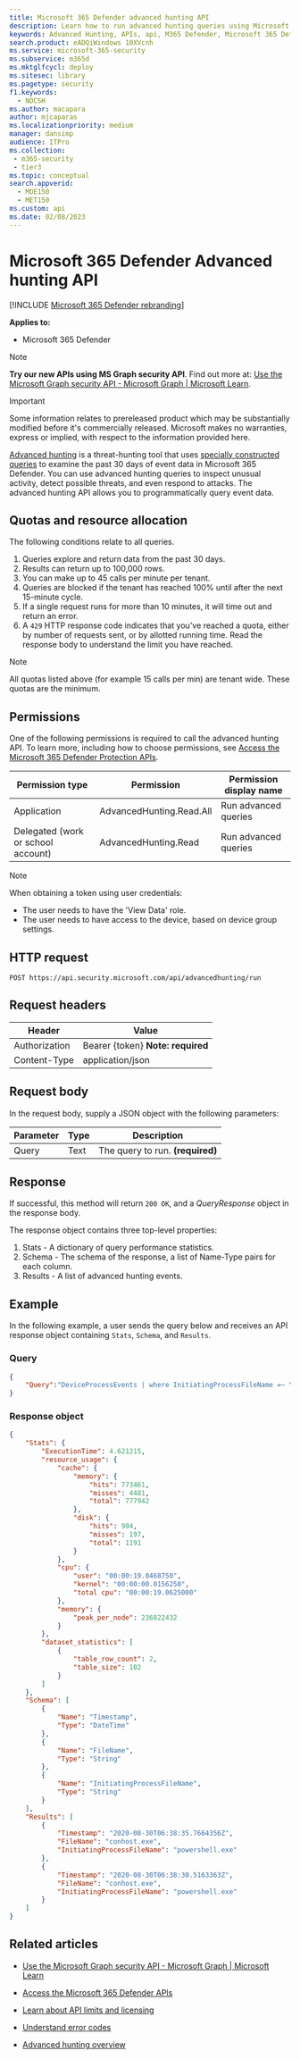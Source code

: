 ```yaml
---
title: Microsoft 365 Defender advanced hunting API
description: Learn how to run advanced hunting queries using Microsoft 365 Defender's advanced hunting API
keywords: Advanced Hunting, APIs, api, M365 Defender, Microsoft 365 Defender
search.product: eADQiWindows 10XVcnh
ms.service: microsoft-365-security
ms.subservice: m365d
ms.mktglfcycl: deploy
ms.sitesec: library
ms.pagetype: security
f1.keywords: 
  - NOCSH
ms.author: macapara
author: mjcaparas
ms.localizationpriority: medium
manager: dansimp
audience: ITPro
ms.collection: 
 - m365-security
 - tier3
ms.topic: conceptual
search.appverid: 
  - MOE150
  - MET150
ms.custom: api
ms.date: 02/08/2023
---
```


# Microsoft 365 Defender Advanced hunting API

[!INCLUDE [Microsoft 365 Defender rebranding](../includes/microsoft-defender.md)]

**Applies to:**

- Microsoft 365 Defender

> [!NOTE]
> **Try our new APIs using MS Graph security API**. Find out more at: [Use the Microsoft Graph security API - Microsoft Graph | Microsoft Learn](/graph/api/resources/security-api-overview). 

> [!IMPORTANT]
> Some information relates to prereleased product which may be substantially modified before it's commercially released. Microsoft makes no warranties, express or implied, with respect to the information provided here.

[Advanced hunting](advanced-hunting-overview.md) is a threat-hunting tool that uses [specially constructed queries](advanced-hunting-query-language.md) to examine the past 30 days of event data in Microsoft 365 Defender. You can use advanced hunting queries to inspect unusual activity, detect possible threats, and even respond to attacks. The advanced hunting API allows you to programmatically query event data.

## Quotas and resource allocation

The following conditions relate to all queries.

1. Queries explore and return data from the past 30 days.
2. Results can return up to 100,000 rows.
3. You can make up to 45 calls per minute per tenant.
4. Queries are blocked if the tenant has reached 100% until after the next 15-minute cycle.
5. If a single request runs for more than 10 minutes, it will time out and return an error.
6. A `429` HTTP response code indicates that you've reached a quota, either by number of requests sent, or by allotted running time. Read the response body to understand the limit you have reached. 

> [!NOTE]
> All quotas listed above (for example 15 calls per min) are tenant wide. These quotas are the minimum.

## Permissions

One of the following permissions is required to call the advanced hunting API. To learn more, including how to choose permissions, see [Access the Microsoft 365 Defender Protection APIs](api-access.md).

Permission type | Permission | Permission display name
-|-|-
Application | AdvancedHunting.Read.All| Run advanced queries
Delegated (work or school account) | AdvancedHunting.Read | Run advanced queries

>[!Note]
> When obtaining a token using user credentials:
>
>- The user needs to have the 'View Data' role.
>- The user needs to have access to the device, based on device group settings.

## HTTP request

```HTTP
POST https://api.security.microsoft.com/api/advancedhunting/run
```

## Request headers

Header | Value
-|-
Authorization | Bearer {token} **Note: required**
Content-Type | application/json

## Request body

In the request body, supply a JSON object with the following parameters:

Parameter | Type | Description
-|-|-
Query | Text | The query to run. **(required)**

## Response

If successful, this method will return `200 OK`, and a _QueryResponse_ object in the response body.

The response object contains three top-level properties:

1. Stats - A dictionary of query performance statistics.
2. Schema - The schema of the response, a list of Name-Type pairs for each column.
3. Results - A list of advanced hunting events.

## Example

In the following example, a user sends the query below and receives an API response object containing `Stats`, `Schema`, and `Results`.

### Query

```json
{
    "Query":"DeviceProcessEvents | where InitiatingProcessFileName =~ \"powershell.exe\" | project Timestamp, FileName, InitiatingProcessFileName | order by Timestamp desc | limit 2"
}

```

### Response object

```json
{
    "Stats": {
        "ExecutionTime": 4.621215,
        "resource_usage": {
            "cache": {
                "memory": {
                    "hits": 773461,
                    "misses": 4481,
                    "total": 777942
                },
                "disk": {
                    "hits": 994,
                    "misses": 197,
                    "total": 1191
                }
            },
            "cpu": {
                "user": "00:00:19.0468750",
                "kernel": "00:00:00.0156250",
                "total cpu": "00:00:19.0625000"
            },
            "memory": {
                "peak_per_node": 236822432
            }
        },
        "dataset_statistics": [
            {
                "table_row_count": 2,
                "table_size": 102
            }
        ]
    },
    "Schema": [
        {
            "Name": "Timestamp",
            "Type": "DateTime"
        },
        {
            "Name": "FileName",
            "Type": "String"
        },
        {
            "Name": "InitiatingProcessFileName",
            "Type": "String"
        }
    ],
    "Results": [
        {
            "Timestamp": "2020-08-30T06:38:35.7664356Z",
            "FileName": "conhost.exe",
            "InitiatingProcessFileName": "powershell.exe"
        },
        {
            "Timestamp": "2020-08-30T06:38:30.5163363Z",
            "FileName": "conhost.exe",
            "InitiatingProcessFileName": "powershell.exe"
        }
    ]
}
```

## Related articles

- [Use the Microsoft Graph security API - Microsoft Graph | Microsoft Learn](/graph/api/resources/security-api-overview)

- [Access the Microsoft 365 Defender APIs](api-access.md)
- [Learn about API limits and licensing](api-terms.md)
- [Understand error codes](api-error-codes.md)
- [Advanced hunting overview](advanced-hunting-overview.md)
